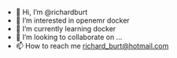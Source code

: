 - 👋 Hi, I’m @richardburt
- 👀 I’m interested in openemr docker
- 🌱 I’m currently learning docker
- 💞️ I’m looking to collaborate on ...
- 📫 How to reach me richard_burt@hotmail.com

<!---
richardburt/richardburt is a ✨ special ✨ repository because its `README.md` (this file) appears on your GitHub profile.
You can click the Preview link to take a look at your changes.
--->
